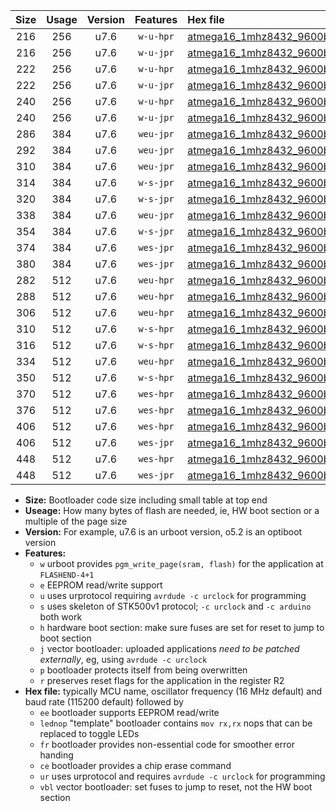 |Size|Usage|Version|Features|Hex file|
|:-:|:-:|:-:|:-:|:--|
|216|256|u7.6|`w-u-hpr`|[atmega16_1mhz8432_9600bps_ur.hex](https://raw.githubusercontent.com/stefanrueger/urboot/main//atmega16_1mhz8432_9600bps_ur.hex)|
|216|256|u7.6|`w-u-jpr`|[atmega16_1mhz8432_9600bps_ur_vbl.hex](https://raw.githubusercontent.com/stefanrueger/urboot/main//atmega16_1mhz8432_9600bps_ur_vbl.hex)|
|222|256|u7.6|`w-u-hpr`|[atmega16_1mhz8432_9600bps_lednop_ur.hex](https://raw.githubusercontent.com/stefanrueger/urboot/main//atmega16_1mhz8432_9600bps_lednop_ur.hex)|
|222|256|u7.6|`w-u-jpr`|[atmega16_1mhz8432_9600bps_lednop_ur_vbl.hex](https://raw.githubusercontent.com/stefanrueger/urboot/main//atmega16_1mhz8432_9600bps_lednop_ur_vbl.hex)|
|240|256|u7.6|`w-u-hpr`|[atmega16_1mhz8432_9600bps_lednop_fr_ur.hex](https://raw.githubusercontent.com/stefanrueger/urboot/main//atmega16_1mhz8432_9600bps_lednop_fr_ur.hex)|
|240|256|u7.6|`w-u-jpr`|[atmega16_1mhz8432_9600bps_lednop_fr_ur_vbl.hex](https://raw.githubusercontent.com/stefanrueger/urboot/main//atmega16_1mhz8432_9600bps_lednop_fr_ur_vbl.hex)|
|286|384|u7.6|`weu-jpr`|[atmega16_1mhz8432_9600bps_ee_ur_vbl.hex](https://raw.githubusercontent.com/stefanrueger/urboot/main//atmega16_1mhz8432_9600bps_ee_ur_vbl.hex)|
|292|384|u7.6|`weu-jpr`|[atmega16_1mhz8432_9600bps_ee_lednop_ur_vbl.hex](https://raw.githubusercontent.com/stefanrueger/urboot/main//atmega16_1mhz8432_9600bps_ee_lednop_ur_vbl.hex)|
|310|384|u7.6|`weu-jpr`|[atmega16_1mhz8432_9600bps_ee_lednop_fr_ur_vbl.hex](https://raw.githubusercontent.com/stefanrueger/urboot/main//atmega16_1mhz8432_9600bps_ee_lednop_fr_ur_vbl.hex)|
|314|384|u7.6|`w-s-jpr`|[atmega16_1mhz8432_9600bps_vbl.hex](https://raw.githubusercontent.com/stefanrueger/urboot/main//atmega16_1mhz8432_9600bps_vbl.hex)|
|320|384|u7.6|`w-s-jpr`|[atmega16_1mhz8432_9600bps_lednop_vbl.hex](https://raw.githubusercontent.com/stefanrueger/urboot/main//atmega16_1mhz8432_9600bps_lednop_vbl.hex)|
|338|384|u7.6|`weu-jpr`|[atmega16_1mhz8432_9600bps_ee_lednop_fr_ce_ur_vbl.hex](https://raw.githubusercontent.com/stefanrueger/urboot/main//atmega16_1mhz8432_9600bps_ee_lednop_fr_ce_ur_vbl.hex)|
|354|384|u7.6|`w-s-jpr`|[atmega16_1mhz8432_9600bps_lednop_fr_vbl.hex](https://raw.githubusercontent.com/stefanrueger/urboot/main//atmega16_1mhz8432_9600bps_lednop_fr_vbl.hex)|
|374|384|u7.6|`wes-jpr`|[atmega16_1mhz8432_9600bps_ee_vbl.hex](https://raw.githubusercontent.com/stefanrueger/urboot/main//atmega16_1mhz8432_9600bps_ee_vbl.hex)|
|380|384|u7.6|`wes-jpr`|[atmega16_1mhz8432_9600bps_ee_lednop_vbl.hex](https://raw.githubusercontent.com/stefanrueger/urboot/main//atmega16_1mhz8432_9600bps_ee_lednop_vbl.hex)|
|282|512|u7.6|`weu-hpr`|[atmega16_1mhz8432_9600bps_ee_ur.hex](https://raw.githubusercontent.com/stefanrueger/urboot/main//atmega16_1mhz8432_9600bps_ee_ur.hex)|
|288|512|u7.6|`weu-hpr`|[atmega16_1mhz8432_9600bps_ee_lednop_ur.hex](https://raw.githubusercontent.com/stefanrueger/urboot/main//atmega16_1mhz8432_9600bps_ee_lednop_ur.hex)|
|306|512|u7.6|`weu-hpr`|[atmega16_1mhz8432_9600bps_ee_lednop_fr_ur.hex](https://raw.githubusercontent.com/stefanrueger/urboot/main//atmega16_1mhz8432_9600bps_ee_lednop_fr_ur.hex)|
|310|512|u7.6|`w-s-hpr`|[atmega16_1mhz8432_9600bps.hex](https://raw.githubusercontent.com/stefanrueger/urboot/main//atmega16_1mhz8432_9600bps.hex)|
|316|512|u7.6|`w-s-hpr`|[atmega16_1mhz8432_9600bps_lednop.hex](https://raw.githubusercontent.com/stefanrueger/urboot/main//atmega16_1mhz8432_9600bps_lednop.hex)|
|334|512|u7.6|`weu-hpr`|[atmega16_1mhz8432_9600bps_ee_lednop_fr_ce_ur.hex](https://raw.githubusercontent.com/stefanrueger/urboot/main//atmega16_1mhz8432_9600bps_ee_lednop_fr_ce_ur.hex)|
|350|512|u7.6|`w-s-hpr`|[atmega16_1mhz8432_9600bps_lednop_fr.hex](https://raw.githubusercontent.com/stefanrueger/urboot/main//atmega16_1mhz8432_9600bps_lednop_fr.hex)|
|370|512|u7.6|`wes-hpr`|[atmega16_1mhz8432_9600bps_ee.hex](https://raw.githubusercontent.com/stefanrueger/urboot/main//atmega16_1mhz8432_9600bps_ee.hex)|
|376|512|u7.6|`wes-hpr`|[atmega16_1mhz8432_9600bps_ee_lednop.hex](https://raw.githubusercontent.com/stefanrueger/urboot/main//atmega16_1mhz8432_9600bps_ee_lednop.hex)|
|406|512|u7.6|`wes-hpr`|[atmega16_1mhz8432_9600bps_ee_lednop_fr.hex](https://raw.githubusercontent.com/stefanrueger/urboot/main//atmega16_1mhz8432_9600bps_ee_lednop_fr.hex)|
|406|512|u7.6|`wes-jpr`|[atmega16_1mhz8432_9600bps_ee_lednop_fr_vbl.hex](https://raw.githubusercontent.com/stefanrueger/urboot/main//atmega16_1mhz8432_9600bps_ee_lednop_fr_vbl.hex)|
|448|512|u7.6|`wes-hpr`|[atmega16_1mhz8432_9600bps_ee_lednop_fr_ce.hex](https://raw.githubusercontent.com/stefanrueger/urboot/main//atmega16_1mhz8432_9600bps_ee_lednop_fr_ce.hex)|
|448|512|u7.6|`wes-jpr`|[atmega16_1mhz8432_9600bps_ee_lednop_fr_ce_vbl.hex](https://raw.githubusercontent.com/stefanrueger/urboot/main//atmega16_1mhz8432_9600bps_ee_lednop_fr_ce_vbl.hex)|

- **Size:** Bootloader code size including small table at top end
- **Useage:** How many bytes of flash are needed, ie, HW boot section or a multiple of the page size
- **Version:** For example, u7.6 is an urboot version, o5.2 is an optiboot version
- **Features:**
  + `w` urboot provides `pgm_write_page(sram, flash)` for the application at `FLASHEND-4+1`
  + `e` EEPROM read/write support
  + `u` uses urprotocol requiring `avrdude -c urclock` for programming
  + `s` uses skeleton of STK500v1 protocol; `-c urclock` and `-c arduino` both work
  + `h` hardware boot section: make sure fuses are set for reset to jump to boot section
  + `j` vector bootloader: uploaded applications *need to be patched externally*, eg, using `avrdude -c urclock`
  + `p` bootloader protects itself from being overwritten
  + `r` preserves reset flags for the application in the register R2
- **Hex file:** typically MCU name, oscillator frequency (16 MHz default) and baud rate (115200 default) followed by
  + `ee` bootloader supports EEPROM read/write
  + `lednop` "template" bootloader contains `mov rx,rx` nops that can be replaced to toggle LEDs
  + `fr` bootloader provides non-essential code for smoother error handing
  + `ce` bootloader provides a chip erase command
  + `ur` uses urprotocol and requires `avrdude -c urclock` for programming
  + `vbl` vector bootloader: set fuses to jump to reset, not the HW boot section

